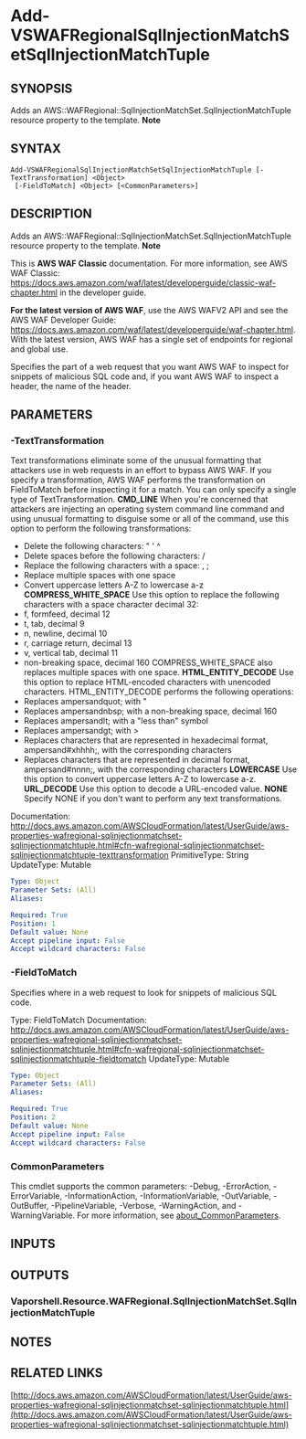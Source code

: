 # Add-VSWAFRegionalSqlInjectionMatchSetSqlInjectionMatchTuple

## SYNOPSIS
Adds an AWS::WAFRegional::SqlInjectionMatchSet.SqlInjectionMatchTuple resource property to the template.
**Note**

## SYNTAX

```
Add-VSWAFRegionalSqlInjectionMatchSetSqlInjectionMatchTuple [-TextTransformation] <Object>
 [-FieldToMatch] <Object> [<CommonParameters>]
```

## DESCRIPTION
Adds an AWS::WAFRegional::SqlInjectionMatchSet.SqlInjectionMatchTuple resource property to the template.
**Note**

This is **AWS WAF Classic** documentation.
For more information, see AWS WAF Classic: https://docs.aws.amazon.com/waf/latest/developerguide/classic-waf-chapter.html in the developer guide.

**For the latest version of AWS WAF**, use the AWS WAFV2 API and see the AWS WAF Developer Guide: https://docs.aws.amazon.com/waf/latest/developerguide/waf-chapter.html.
With the latest version, AWS WAF has a single set of endpoints for regional and global use.

Specifies the part of a web request that you want AWS WAF to inspect for snippets of malicious SQL code and, if you want AWS WAF to inspect a header, the name of the header.

## PARAMETERS

### -TextTransformation
Text transformations eliminate some of the unusual formatting that attackers use in web requests in an effort to bypass AWS WAF.
If you specify a transformation, AWS WAF performs the transformation on FieldToMatch before inspecting it for a match.
You can only specify a single type of TextTransformation.
**CMD_LINE**
When you're concerned that attackers are injecting an operating system command line command and using unusual formatting to disguise some or all of the command, use this option to perform the following transformations:
+ Delete the following characters:  " ' ^
+ Delete spaces before the following characters: / 
+ Replace the following characters with a space: , ;
+ Replace multiple spaces with one space
+ Convert uppercase letters A-Z to lowercase a-z
**COMPRESS_WHITE_SPACE**
Use this option to replace the following characters with a space character decimal 32:
+ f, formfeed, decimal 12
+ t, tab, decimal 9
+ n, newline, decimal 10
+ r, carriage return, decimal 13
+ v, vertical tab, decimal 11
+ non-breaking space, decimal 160
COMPRESS_WHITE_SPACE also replaces multiple spaces with one space.
**HTML_ENTITY_DECODE**
Use this option to replace HTML-encoded characters with unencoded characters.
HTML_ENTITY_DECODE performs the following operations:
+ Replaces ampersandquot; with "
+ Replaces ampersandnbsp; with a non-breaking space, decimal 160
+ Replaces ampersandlt; with a "less than" symbol
+ Replaces ampersandgt; with \>
+ Replaces characters that are represented in hexadecimal format, ampersand#xhhhh;, with the corresponding characters
+ Replaces characters that are represented in decimal format, ampersand#nnnn;, with the corresponding characters
**LOWERCASE**
Use this option to convert uppercase letters A-Z to lowercase a-z.
**URL_DECODE**
Use this option to decode a URL-encoded value.
**NONE**
Specify NONE if you don't want to perform any text transformations.

Documentation: http://docs.aws.amazon.com/AWSCloudFormation/latest/UserGuide/aws-properties-wafregional-sqlinjectionmatchset-sqlinjectionmatchtuple.html#cfn-wafregional-sqlinjectionmatchset-sqlinjectionmatchtuple-texttransformation
PrimitiveType: String
UpdateType: Mutable

```yaml
Type: Object
Parameter Sets: (All)
Aliases:

Required: True
Position: 1
Default value: None
Accept pipeline input: False
Accept wildcard characters: False
```

### -FieldToMatch
Specifies where in a web request to look for snippets of malicious SQL code.

Type: FieldToMatch
Documentation: http://docs.aws.amazon.com/AWSCloudFormation/latest/UserGuide/aws-properties-wafregional-sqlinjectionmatchset-sqlinjectionmatchtuple.html#cfn-wafregional-sqlinjectionmatchset-sqlinjectionmatchtuple-fieldtomatch
UpdateType: Mutable

```yaml
Type: Object
Parameter Sets: (All)
Aliases:

Required: True
Position: 2
Default value: None
Accept pipeline input: False
Accept wildcard characters: False
```

### CommonParameters
This cmdlet supports the common parameters: -Debug, -ErrorAction, -ErrorVariable, -InformationAction, -InformationVariable, -OutVariable, -OutBuffer, -PipelineVariable, -Verbose, -WarningAction, and -WarningVariable. For more information, see [about_CommonParameters](http://go.microsoft.com/fwlink/?LinkID=113216).

## INPUTS

## OUTPUTS

### Vaporshell.Resource.WAFRegional.SqlInjectionMatchSet.SqlInjectionMatchTuple
## NOTES

## RELATED LINKS

[http://docs.aws.amazon.com/AWSCloudFormation/latest/UserGuide/aws-properties-wafregional-sqlinjectionmatchset-sqlinjectionmatchtuple.html](http://docs.aws.amazon.com/AWSCloudFormation/latest/UserGuide/aws-properties-wafregional-sqlinjectionmatchset-sqlinjectionmatchtuple.html)

